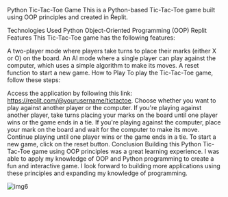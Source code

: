 Python Tic-Tac-Toe Game
This is a Python-based Tic-Tac-Toe game built using OOP principles and created in Replit.

Technologies Used
Python
Object-Oriented Programming (OOP)
Replit
Features
This Tic-Tac-Toe game has the following features:

A two-player mode where players take turns to place their marks (either X or O) on the board.
An AI mode where a single player can play against the computer, which uses a simple algorithm to make its moves.
A reset function to start a new game.
How to Play
To play the Tic-Tac-Toe game, follow these steps:

Access the application by following this link: https://replit.com/@yourusername/tictactoe.
Choose whether you want to play against another player or the computer.
If you're playing against another player, take turns placing your marks on the board until one player wins or the game ends in a tie.
If you're playing against the computer, place your mark on the board and wait for the computer to make its move.
Continue playing until one player wins or the game ends in a tie.
To start a new game, click on the reset button.
Conclusion
Building this Python Tic-Tac-Toe game using OOP principles was a great learning experience. I was able to apply my knowledge of OOP and Python programming to create a fun and interactive game. I look forward to building more applications using these principles and expanding my knowledge of programming.

![img6](https://user-images.githubusercontent.com/96387037/211723589-3f9e0283-9275-4192-919b-77dbbc4589fe.PNG)

